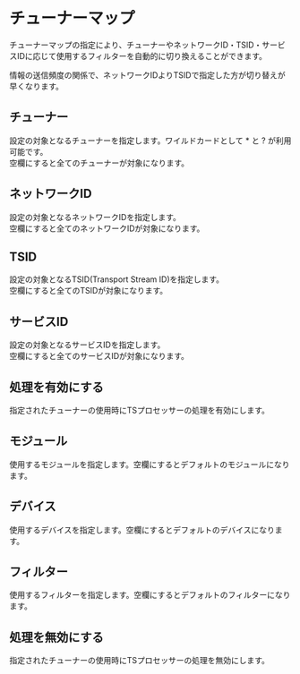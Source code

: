 # チューナーマップ

チューナーマップの指定により、チューナーやネットワークID・TSID・サービスIDに応じて使用するフィルターを自動的に切り換えることができます。

情報の送信頻度の関係で、ネットワークIDよりTSIDで指定した方が切り替えが早くなります。

## チューナー

設定の対象となるチューナーを指定します。ワイルドカードとして * と ? が利用可能です。  
空欄にすると全てのチューナーが対象になります。

## ネットワークID

設定の対象となるネットワークIDを指定します。  
空欄にすると全てのネットワークIDが対象になります。

## TSID

設定の対象となるTSID(Transport Stream ID)を指定します。  
空欄にすると全てのTSIDが対象になります。

## サービスID

設定の対象となるサービスIDを指定します。  
空欄にすると全てのサービスIDが対象になります。

## 処理を有効にする

指定されたチューナーの使用時にTSプロセッサーの処理を有効にします。

## モジュール

使用するモジュールを指定します。空欄にするとデフォルトのモジュールになります。

## デバイス

使用するデバイスを指定します。空欄にするとデフォルトのデバイスになります。

## フィルター

使用するフィルターを指定します。空欄にするとデフォルトのフィルターになります。

## 処理を無効にする

指定されたチューナーの使用時にTSプロセッサーの処理を無効にします。

